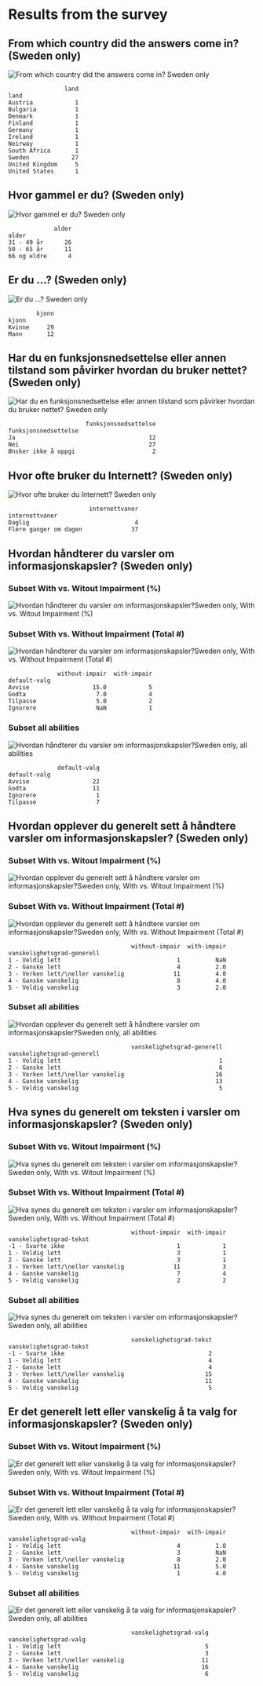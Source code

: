 # Results from the survey

## From which country did the answers come in? (Sweden only)

![From which country did the answers come in? Sweden only](results/00-land-sweden-only.png)

```
                land
land                
Austria            1
Bulgaria           1
Denmark            1
Finland            1
Germany            1
Ireland            1
Neirway            1
South Africa       1
Sweden            27
United Kingdom     5
United States      1
```

## Hvor gammel er du? (Sweden only)

![Hvor gammel er du? Sweden only](results/sverige/10-alder-sweden-only.png)

```
             alder
alder             
31 - 49 år      26
50 - 65 år      11
66 og eldre      4
```

## Er du ...? (Sweden only)

![Er du ...? Sweden only](results/sverige/20-kjonn-sweden-only.png)

```
        kjonn
kjonn        
Kvinne     29
Mann       12
```

## Har du en funksjonsnedsettelse eller annen tilstand som påvirker hvordan du bruker nettet? (Sweden only)

![Har du en funksjonsnedsettelse eller annen tilstand som påvirker hvordan du bruker nettet? Sweden only](results/sverige/30-funksjonsnedsettelse-sweden-only.png)

```
                      funksjonsnedsettelse
funksjonsnedsettelse                      
Ja                                      12
Nei                                     27
Ønsker ikke å oppgi                      2
```

## Hvor ofte bruker du Internett? (Sweden only)

![Hvor ofte bruker du Internett? Sweden only](results/sverige/40-internettvaner-sweden-only.png)

```
                       internettvaner
internettvaner                       
Daglig                              4
Flere ganger om dagen              37
```

## Hvordan håndterer du varsler om informasjonskapsler? (Sweden only)

### Subset With vs. Witout Impairment (%)

![Hvordan håndterer du varsler om informasjonskapsler?Sweden only, With vs. Witout Impairment (%)](results/sverige/50-01-default-valg-sweden-only-with-v-withou-impair-pct.png)

### Subset With vs. Without Impairment (Total #)

![Hvordan håndterer du varsler om informasjonskapsler?Sweden only, With vs. Without Impairment (Total #)](results/sverige/total/50-02-default-valg-sweden-only-with-v-without-impair-num.png)

```
              without-impair  with-impair
default-valg                             
Avvise                  15.0            5
Godta                    7.0            4
Tilpasse                 5.0            2
Ignorere                 NaN            1
```

### Subset all abilities

![Hvordan håndterer du varsler om informasjonskapsler?Sweden only, all abilities](results/sverige/50-03-default-valg-sweden-only-all-abilities.png)

```
              default-valg
default-valg              
Avvise                  22
Godta                   11
Ignorere                 1
Tilpasse                 7
```


## Hvordan opplever du generelt sett å håndtere varsler om informasjonskapsler? (Sweden only)

### Subset With vs. Witout Impairment (%)

![Hvordan opplever du generelt sett å håndtere varsler om informasjonskapsler?Sweden only, With vs. Witout Impairment (%)](results/sverige/60-01-vanskelighetsgrad-generell-sweden-only-with-v-withou-impair-pct.png)

### Subset With vs. Without Impairment (Total #)

![Hvordan opplever du generelt sett å håndtere varsler om informasjonskapsler?Sweden only, With vs. Without Impairment (Total #)](results/sverige/total/60-02-vanskelighetsgrad-generell-sweden-only-with-v-without-impair-num.png)

```
                                   without-impair  with-impair
vanskelighetsgrad-generell                                    
1 - Veldig lett                                 1          NaN
2 - Ganske lett                                 4          2.0
3 - Verken lett/\neller vanskelig              11          4.0
4 - Ganske vanskelig                            8          4.0
5 - Veldig vanskelig                            3          2.0
```

### Subset all abilities

![Hvordan opplever du generelt sett å håndtere varsler om informasjonskapsler?Sweden only, all abilities](results/sverige/60-03-vanskelighetsgrad-generell-sweden-only-all-abilities.png)

```
                                   vanskelighetsgrad-generell
vanskelighetsgrad-generell                                   
1 - Veldig lett                                             1
2 - Ganske lett                                             6
3 - Verken lett/\neller vanskelig                          16
4 - Ganske vanskelig                                       13
5 - Veldig vanskelig                                        5
```


## Hva synes du generelt om teksten i varsler om informasjonskapsler? (Sweden only)

### Subset With vs. Witout Impairment (%)

![Hva synes du generelt om teksten i varsler om informasjonskapsler?Sweden only, With vs. Witout Impairment (%)](results/sverige/70-01-vanskelighetsgrad-tekst-sweden-only-with-v-withou-impair-pct.png)

### Subset With vs. Without Impairment (Total #)

![Hva synes du generelt om teksten i varsler om informasjonskapsler?Sweden only, With vs. Without Impairment (Total #)](results/sverige/total/70-02-vanskelighetsgrad-tekst-sweden-only-with-v-without-impair-num.png)

```
                                   without-impair  with-impair
vanskelighetsgrad-tekst                                       
-1 - Svarte ikke                                1            1
1 - Veldig lett                                 3            1
2 - Ganske lett                                 3            1
3 - Verken lett/\neller vanskelig              11            3
4 - Ganske vanskelig                            7            4
5 - Veldig vanskelig                            2            2
```

### Subset all abilities

![Hva synes du generelt om teksten i varsler om informasjonskapsler?Sweden only, all abilities](results/sverige/70-03-vanskelighetsgrad-tekst-sweden-only-all-abilities.png)

```
                                   vanskelighetsgrad-tekst
vanskelighetsgrad-tekst                                   
-1 - Svarte ikke                                         2
1 - Veldig lett                                          4
2 - Ganske lett                                          4
3 - Verken lett/\neller vanskelig                       15
4 - Ganske vanskelig                                    11
5 - Veldig vanskelig                                     5
```


## Er det generelt lett eller vanskelig å ta valg for informasjonskapsler? (Sweden only)

### Subset With vs. Witout Impairment (%)

![Er det generelt lett eller vanskelig å ta valg for informasjonskapsler?Sweden only, With vs. Witout Impairment (%)](results/sverige/80-01-vanskelighetsgrad-valg-sweden-only-with-v-withou-impair-pct.png)

### Subset With vs. Without Impairment (Total #)

![Er det generelt lett eller vanskelig å ta valg for informasjonskapsler?Sweden only, With vs. Without Impairment (Total #)](results/sverige/total/80-02-vanskelighetsgrad-valg-sweden-only-with-v-without-impair-num.png)

```
                                   without-impair  with-impair
vanskelighetsgrad-valg                                        
1 - Veldig lett                                 4          1.0
2 - Ganske lett                                 3          NaN
3 - Verken lett/\neller vanskelig               8          2.0
4 - Ganske vanskelig                           11          5.0
5 - Veldig vanskelig                            1          4.0
```

### Subset all abilities

![Er det generelt lett eller vanskelig å ta valg for informasjonskapsler?Sweden only, all abilities](results/sverige/80-03-vanskelighetsgrad-valg-sweden-only-all-abilities.png)

```
                                   vanskelighetsgrad-valg
vanskelighetsgrad-valg                                   
1 - Veldig lett                                         5
2 - Ganske lett                                         3
3 - Verken lett/\neller vanskelig                      11
4 - Ganske vanskelig                                   16
5 - Veldig vanskelig                                    6
```
